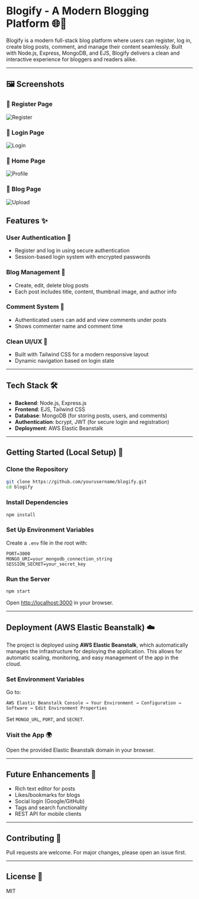 # Blogify - A Modern Blogging Platform 🌐📝

Blogify is a modern full-stack blog platform where users can register, log in, create blog posts, comment, and manage their content seamlessly. Built with Node.js, Express, MongoDB, and EJS, Blogify delivers a clean and interactive experience for bloggers and readers alike.

---

## 🖼 Screenshots
### 🔹 Register Page
![Register](https://github.com/user-attachments/assets/80334afc-6f92-4780-a7d3-011e5d5a760c)


### 🔹 Login Page
![Login](https://github.com/user-attachments/assets/d0880d92-0052-453a-91ef-06067c15d594)


### 🔹 Home Page
![Profile](https://github.com/user-attachments/assets/b1dfbac1-245e-4a9a-a012-e43955905a5d)


### 🔹 Blog Page
![Upload](https://github.com/user-attachments/assets/ba21e780-234b-48b9-8222-6a15cb41419b)


## Features ✨

### User Authentication 🔐
- Register and log in using secure authentication
- Session-based login system with encrypted passwords

### Blog Management 📝
- Create, edit, delete blog posts
- Each post includes title, content, thumbnail image, and author info

### Comment System 💬
- Authenticated users can add and view comments under posts
- Shows commenter name and comment time

### Clean UI/UX 🎨
- Built with Tailwind CSS for a modern responsive layout
- Dynamic navigation based on login state

---

## Tech Stack 🛠️
- **Backend**: Node.js, Express.js
- **Frontend**: EJS, Tailwind CSS
- **Database**: MongoDB (for storing posts, users, and comments)
- **Authentication**: bcrypt, JWT (for secure login and registration)
- **Deployment**: AWS Elastic Beanstalk

---

## Getting Started (Local Setup) 🚀

### Clone the Repository
```bash
git clone https://github.com/yourusername/blogify.git
cd blogify
```

### Install Dependencies
```bash
npm install
```

### Set Up Environment Variables
Create a `.env` file in the root with:
```env
PORT=3000
MONGO_URI=your_mongodb_connection_string
SESSION_SECRET=your_secret_key
```

### Run the Server
```bash
npm start
```

Open [http://localhost:3000](http://localhost:3000) in your browser.

---

## Deployment (AWS Elastic Beanstalk) ☁️
The project is deployed using **AWS Elastic Beanstalk**, which automatically manages the infrastructure for deploying the application. This allows for automatic scaling, monitoring, and easy management of the app in the cloud.

### Set Environment Variables
Go to:
```
AWS Elastic Beanstalk Console → Your Environment → Configuration → Software → Edit Environment Properties
```
Set `MONGO_URL`, `PORT`, and `SECRET`.

### Visit the App 🌍
Open the provided Elastic Beanstalk domain in your browser.

---

## Future Enhancements 🔮
- Rich text editor for posts
- Likes/bookmarks for blogs
- Social login (Google/GitHub)
- Tags and search functionality
- REST API for mobile clients

---

## Contributing 🤝
Pull requests are welcome. For major changes, please open an issue first.

---

## License 📄
MIT

